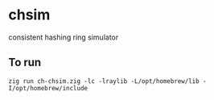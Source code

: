 # chsim
consistent hashing ring simulator


## To run

`zig run ch-chsim.zig -lc -lraylib -L/opt/homebrew/lib -I/opt/homebrew/include`